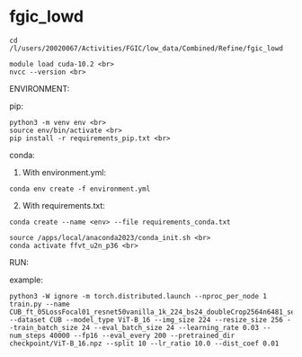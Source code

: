# fgic_lowd

```
cd /l/users/20020067/Activities/FGIC/low_data/Combined/Refine/fgic_lowd

module load cuda-10.2 <br>
nvcc --version <br>
```




ENVIRONMENT:

pip:

```
python3 -m venv env <br>
source env/bin/activate <br>
pip install -r requirements_pip.txt <br>
```


conda:

1. With environment.yml:

```
conda env create -f environment.yml
```

2. With requirements.txt:

```
conda create --name <env> --file requirements_conda.txt

source /apps/local/anaconda2023/conda_init.sh <br>
conda activate ffvt_u2n_p36 <br>
```

  
RUN:

example:  <br>

```
python3 -W ignore -m torch.distributed.launch --nproc_per_node 1 train.py --name CUB_ft_05LossFocal01_resnet50vanilla_1k_224_bs24_doubleCrop2564n6481_sepNfix_autoSched05_LrRatio10_rn50_40k_noSAMtrashVanilla_doubleAugs224_KLlossSAM001_batchmean_inputLog_lr003_ld10 --dataset CUB --model_type ViT-B_16 --img_size 224 --resize_size 256 --train_batch_size 24 --eval_batch_size 24 --learning_rate 0.03 --num_steps 40000 --fp16 --eval_every 200 --pretrained_dir checkpoint/ViT-B_16.npz --split 10 --lr_ratio 10.0 --dist_coef 0.01
```